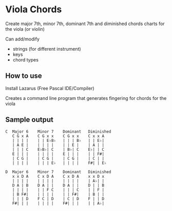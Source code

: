 # Viola Chords
Create major 7th, minor 7th, dominant 7th and diminished chords charts for the viola (or violin)

Can add/modify
- strings (for different instrument)
- keys
- chord types

## How to use
Install Lazarus (Free Pascal IDE/Compiler)

Creates a command line program that generates fingering for chords for the viola

## Sample output

```
C  Major 6    Minor 7    Dominant   Diminished
   C G x A    C G x x    C G x x    C x x A 
   | | | |    | | E♭B♭   | | | B♭   | | E♭| 
   | A E |    | | | |    | | E |    | A | | 
   | | | C    E♭B♭| C    | B♭| C    E♭| | C 
   E | | |    | | | |    E | | |    | | F#| 
   | C G |    | C G |    | C G |    | C | | 
   | | | |    | | | E♭   | | | |    F#| | E♭

D  Major 6    Minor 7    Dominant   Diminished
   x x D A    C x D A    C x D A    x x D x 
   | | | |    | | | |    | | | |    | A♭| | 
   D A | B    D A | |    D A | |    D | | B 
   | | | |    | | F C    | | | C    | | F | 
   | B F#|    | | | |    | | F#|    | B | | 
   | | | D    F C | D    | C | D    F | | D 
   F#| | |    | | | |    F#| | |    | | A♭| 

```

